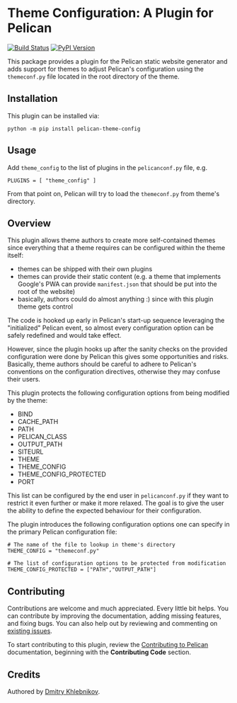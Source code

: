 Theme Configuration: A Plugin for Pelican
==========================================

[![Build Status](https://img.shields.io/github/actions/workflow/status/pelican-plugins/theme-config/main.yml?branch=main)](https://github.com/pelican-plugins/theme-config/actions)
[![PyPI Version](https://img.shields.io/pypi/v/pelican-theme-config)](https://pypi.org/project/pelican-theme-config/)

This package provides a plugin for the Pelican static website generator and
adds support for themes to adjust Pelican's configuration using the
`themeconf.py` file located in the root directory of the theme.

Installation
------------

This plugin can be installed via:

    python -m pip install pelican-theme-config

Usage
-----

Add `theme_config` to the list of plugins in the `pelicanconf.py` file, e.g.

    PLUGINS = [ "theme_config" ]

From that point on, Pelican will try to load the `themeconf.py` from theme's
directory.

Overview
--------

This plugin allows theme authors to create more self-contained themes since
everything that a theme requires can be configured within the theme itself:

  * themes can be shipped with their own plugins
  * themes can provide their static content (e.g. a theme that implements
    Google's PWA can provide `manifest.json` that should be put into the
    root of the website)
  * basically, authors could do almost anything :) since with this plugin
    theme gets control

The code is hooked up early in Pelican's start-up sequence leveraging the
"initialized" Pelican event, so almost every configuration option can be
safely redefined and would take effect.

However, since the plugin hooks up after the sanity checks on the provided
configuration were done by Pelican this gives some opportunities and risks.
Basically, theme authors should be careful to adhere to Pelican's conventions
on the configuration directives, otherwise they may confuse their users.

This plugin protects the following configuration options from being modified
by the theme:

  - BIND
  - CACHE_PATH
  - PATH
  - PELICAN_CLASS
  - OUTPUT_PATH
  - SITEURL
  - THEME
  - THEME_CONFIG
  - THEME_CONFIG_PROTECTED
  - PORT

This list can be configured by the end user in `pelicanconf.py` if they want
to restrict it even further or make it more relaxed.  The goal is to give the
user the ability to define the expected behaviour for their configuration.

The plugin introduces the following configuration options one can specify in
the primary Pelican configuration file:

    # The name of the file to lookup in theme's directory
    THEME_CONFIG = "themeconf.py"

    # The list of configuration options to be protected from modification
    THEME_CONFIG_PROTECTED = ["PATH","OUTPUT_PATH"]

Contributing
------------

Contributions are welcome and much appreciated. Every little bit helps. You can
contribute by improving the documentation, adding missing features, and fixing
bugs. You can also help out by reviewing and commenting on [existing issues][].

To start contributing to this plugin, review the [Contributing to Pelican][]
documentation, beginning with the **Contributing Code** section.

Credits
-------

Authored by [Dmitry Khlebnikov](https://dmitry.khlebnikov.net/).

[existing issues]: https://github.com/pelican-plugins/theme-config/issues
[Contributing to Pelican]: https://docs.getpelican.com/en/latest/contribute.html
